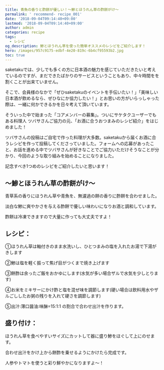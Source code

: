 ```yaml
---
title: 青魚の香りと酢餅が優しい！〜鯵とほうれん草の酢餅がけ〜
permalink: ' recommend- recipe_001'
date: '2018-09-04T09:14:40+09:00'
lastmod: '2018-09-04T09:14:40+09:00'
author: admin
categories: recipe
tags:
  - レシピ
og_description: 鯵とほうれん草を使った簡単オススメのレシピをご紹介します！
hero: /images/957c9175-edbf-4e20-819c-6b4cf95593b2.jpg
toc: true
---
```

saketakuでは、少しでも多くの方に日本酒の魅力を感じていただきたいと考えているのですが、まだできたばかりのサービスということもあり、中々時間をを割くことが出来ていません。

そこで、会員様のなかで「ぜひsaketakuのイベントを手伝いたい！」「美味しい日本酒が飲めるなら、ぜひなにか協力したい！」とお思いの方がいらっしゃった際は、一緒に何かできるかを日々考えて頂いています。


そういった中で始まった「コアメンバーの募集」。ついにサケタクユーザーでもある料理人 ツバサさんご協力の元、「お酒に合うおつまみのレシピ紹介」をはじめました！

ツバサさんの投稿はご自宅で作った料理が大多数。saketakuから届くお酒に合うレシピを作って投稿してくださっていました。フォームへの応募があったこと、お話を進める中でツバサさんが好きなことでご協力いただけそうなことが分かり、今回のような取り組みを始めることになりました。

記念すべき1つめのレシピをご紹介したいと思います！

## 〜鯵とほうれん草の酢餅がけ〜  
青草系の香りにほうれん草や青魚を、無濾過の餅の香りに酢餅を合わせました。

淡白な鯵に爽やかさを与える酢餅で優しい味わいになりお酒と調和しています。

酢餅は冷凍できますので大量に作っても大丈夫ですよ！

## レシピ：

①ほうれん草は軸付きのまま水洗いし、ひとつまみの塩を入れたお湯で下湯がきします

②鯵は塩を軽く振って焦げ目がつくまで焼き上げます

③餅酢は余ったご飯をおかゆにします(水気が多い場合ザルで水気を少しとります)

④お米をミキサーにかけ酢と塩を混ぜ味を調節します(硬い場合は飲料用水やザルごししたお粥の残りを入れて硬さを調節します)

⑤出汁:薄口醤油:味醂=15:1:1
の割合で合わせ出汁を作ります。

## 盛り付け：
ほうれん草を食べやすいサイズにカットして器に盛り鯵をほぐして上にのせます。

合わせ出汁をかけ上から餅酢を乗せるようにかけたら完成です。

人参やトマトを使うと彩り鮮やかになりますよ〜！
